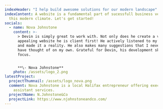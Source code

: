 ```yaml
---
indexHeader: "I help build awesome solutions for our modern landscape"
indexContent: A website is a fundamental part of sucessfull business venture in
  this modern climate. Let's get started!
socials:
  - name: Nova Johnstone
    content: >-
      > Devin is simply great to work with. Not only does he create a visually
      appealing website he is client first! He actively listened to my vision
      and made it a reality. He also makes many suggestions that I never would
      have thought of on my own. Grateful for Devin, his development skills and
      focus. 


      **\- Nova Johnstone**
    photo: /assets/logo_2.png
latestProject:
  projectThumnail: /assets/logo_nova.png
  comment: Nova Johnstone is a local Halifax entrepreneur offering executive
    assistant services.
  projectName: N.Johnstone&Co
  projectLink: https://www.njohnstoneandco.com/
---
```


<!-- @format -->
